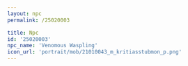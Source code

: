 ```yaml
---
layout: npc
permalink: /25020003

title: Npc
id: '25020003'
npc_name: 'Venomous Waspling'
icon_url: 'portrait/mob/21010043_m_kritiasstubmon_p.png'
---
```

